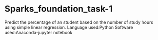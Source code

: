 # Sparks_foundation_task-1
Predict the percentage of an student based on the number of study hours using simple linear regression.
Language used:Python
Software used:Anaconda-jupyter notebook
